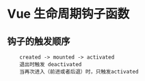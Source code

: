 # Vue 生命周期钩子函数


## 钩子的触发顺序
```
	created -> mounted -> activated
	退出时触发 deactivated
	当再次进入（前进或者后退）时，只触发activated

```